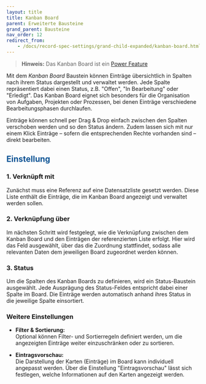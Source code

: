 ```yaml
---
layout: title
title: Kanban Board
parent: Erweiterte Bausteine
grand_parent: Bausteine
nav_order: 12
redirect_from:
    - /docs/record-spec-settings/grand-child-expanded/kanban-board.html
---
```


> **Hinweis:** Das Kanban Board ist ein [Power Feature](/docs/power-features)

Mit dem _Kanban Board_ Baustein können Einträge übersichtlich in Spalten nach ihrem Status dargestellt und verwaltet werden. Jede Spalte repräsentiert dabei einen Status, z.B. "Offen", "In Bearbeitung" oder "Erledigt". Das Kanban Board eignet sich besonders für die Organisation von Aufgaben, Projekten oder Prozessen, bei denen Einträge verschiedene Bearbeitungsphasen durchlaufen.

Einträge können schnell per Drag & Drop einfach zwischen den Spalten verschoben werden und so den Status ändern. Zudem lassen sich mit nur einem Klick Einträge – sofern die entsprechenden Rechte vorhanden sind – direkt bearbeiten.

## <span style="color:#0b5394">Einstellung</span>

### 1. Verknüpft mit

Zunächst muss eine Referenz auf eine Datensatzliste gesetzt werden. Diese Liste enthält die Einträge, die im Kanban Board angezeigt und verwaltet werden sollen.

### 2. Verknüpfung über

Im nächsten Schritt wird festgelegt, wie die Verknüpfung zwischen dem Kanban Board und den Einträgen der referenzierten Liste erfolgt. Hier wird das Feld ausgewählt, über das die Zuordnung stattfindet, sodass alle relevanten Daten dem jeweiligen Board zugeordnet werden können.

### 3. Status 

Um die Spalten des Kanban Boards zu definieren, wird ein Status-Baustein ausgewählt. Jede Ausprägung des Status-Feldes entspricht dabei einer Spalte im Board. Die Einträge werden automatisch anhand ihres Status in die jeweilige Spalte einsortiert.

### Weitere Einstellungen

- **Filter & Sortierung:**  
  Optional können Filter- und Sortierregeln definiert werden, um die angezeigten Einträge weiter einzuschränken oder zu sortieren.

- **Eintragsvorschau:**  
  Die Darstellung der Karten (Einträge) im Board kann individuell angepasst werden. Über die Einstellung "Eintragsvorschau" lässt sich festlegen, welche Informationen auf den Karten angezeigt werden.
